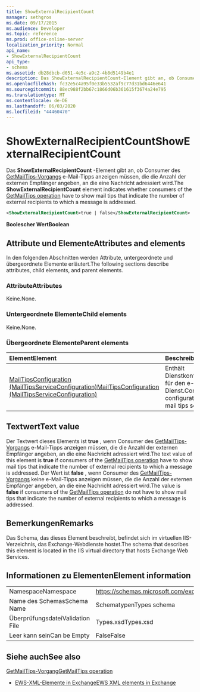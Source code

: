 ```yaml
---
title: ShowExternalRecipientCount
manager: sethgros
ms.date: 09/17/2015
ms.audience: Developer
ms.topic: reference
ms.prod: office-online-server
localization_priority: Normal
api_name:
- ShowExternalRecipientCount
api_type:
- schema
ms.assetid: db28dbcb-d051-4e5c-a9c2-4b8d5149b4e1
description: Das ShowExternalRecipientCount-Element gibt an, ob Consumer des GetMailTips-Vorgangs e-Mail-Tipps anzeigen müssen, die die Anzahl der externen Empfänger angeben, an die eine Nachricht adressiert wird.
ms.openlocfilehash: fc32e5c4a95f0e33b5532af9c77d31bd6446e641
ms.sourcegitcommit: 88ec988f2bb67c1866d06b361615f3674a24e795
ms.translationtype: MT
ms.contentlocale: de-DE
ms.lasthandoff: 06/03/2020
ms.locfileid: "44460470"
---
```

# <a name="showexternalrecipientcount"></a><span data-ttu-id="2b96c-103">ShowExternalRecipientCount</span><span class="sxs-lookup"><span data-stu-id="2b96c-103">ShowExternalRecipientCount</span></span>

<span data-ttu-id="2b96c-104">Das **ShowExternalRecipientCount** -Element gibt an, ob Consumer des [GetMailTips-Vorgangs](getmailtips-operation.md) e-Mail-Tipps anzeigen müssen, die die Anzahl der externen Empfänger angeben, an die eine Nachricht adressiert wird.</span><span class="sxs-lookup"><span data-stu-id="2b96c-104">The **ShowExternalRecipientCount** element indicates whether consumers of the [GetMailTips operation](getmailtips-operation.md) have to show mail tips that indicate the number of external recipients to which a message is addressed.</span></span> 
  
```XML
<ShowExternalRecipientCount>true | false</ShowExternalRecipientCount>
```

 <span data-ttu-id="2b96c-105">**Boolescher Wert**</span><span class="sxs-lookup"><span data-stu-id="2b96c-105">**Boolean**</span></span>
## <a name="attributes-and-elements"></a><span data-ttu-id="2b96c-106">Attribute und Elemente</span><span class="sxs-lookup"><span data-stu-id="2b96c-106">Attributes and elements</span></span>

<span data-ttu-id="2b96c-107">In den folgenden Abschnitten werden Attribute, untergeordnete und übergeordnete Elemente erläutert.</span><span class="sxs-lookup"><span data-stu-id="2b96c-107">The following sections describe attributes, child elements, and parent elements.</span></span>
  
### <a name="attributes"></a><span data-ttu-id="2b96c-108">Attribute</span><span class="sxs-lookup"><span data-stu-id="2b96c-108">Attributes</span></span>

<span data-ttu-id="2b96c-109">Keine.</span><span class="sxs-lookup"><span data-stu-id="2b96c-109">None.</span></span>
  
### <a name="child-elements"></a><span data-ttu-id="2b96c-110">Untergeordnete Elemente</span><span class="sxs-lookup"><span data-stu-id="2b96c-110">Child elements</span></span>

<span data-ttu-id="2b96c-111">Keine.</span><span class="sxs-lookup"><span data-stu-id="2b96c-111">None.</span></span>
  
### <a name="parent-elements"></a><span data-ttu-id="2b96c-112">Übergeordnete Elemente</span><span class="sxs-lookup"><span data-stu-id="2b96c-112">Parent elements</span></span>

|<span data-ttu-id="2b96c-113">**Element**</span><span class="sxs-lookup"><span data-stu-id="2b96c-113">**Element**</span></span>|<span data-ttu-id="2b96c-114">**Beschreibung**</span><span class="sxs-lookup"><span data-stu-id="2b96c-114">**Description**</span></span>|
|:-----|:-----|
|[<span data-ttu-id="2b96c-115">MailTipsConfiguration (MailTipsServiceConfiguration)</span><span class="sxs-lookup"><span data-stu-id="2b96c-115">MailTipsConfiguration (MailTipsServiceConfiguration)</span></span>](mailtipsconfiguration-mailtipsserviceconfiguration.md) <br/> |<span data-ttu-id="2b96c-116">Enthält Dienstkonfigurationsinformationen für den e-Mail-Spitzen Dienst.</span><span class="sxs-lookup"><span data-stu-id="2b96c-116">Contains service configuration information for the mail tips service.</span></span>  <br/> |
   
## <a name="text-value"></a><span data-ttu-id="2b96c-117">Textwert</span><span class="sxs-lookup"><span data-stu-id="2b96c-117">Text value</span></span>

<span data-ttu-id="2b96c-118">Der Textwert dieses Elements ist **true** , wenn Consumer des [GetMailTips-Vorgangs](getmailtips-operation.md) e-Mail-Tipps anzeigen müssen, die die Anzahl der externen Empfänger angeben, an die eine Nachricht adressiert wird.</span><span class="sxs-lookup"><span data-stu-id="2b96c-118">The text value of this element is **true** if consumers of the [GetMailTips operation](getmailtips-operation.md) have to show mail tips that indicate the number of external recipients to which a message is addressed.</span></span> <span data-ttu-id="2b96c-119">Der Wert ist **false** , wenn Consumer des [GetMailTips-Vorgangs](getmailtips-operation.md) keine e-Mail-Tipps anzeigen müssen, die die Anzahl der externen Empfänger angeben, an die eine Nachricht adressiert wird.</span><span class="sxs-lookup"><span data-stu-id="2b96c-119">The value is **false** if consumers of the [GetMailTips operation](getmailtips-operation.md) do not have to show mail tips that indicate the number of external recipients to which a message is addressed.</span></span> 
  
## <a name="remarks"></a><span data-ttu-id="2b96c-120">Bemerkungen</span><span class="sxs-lookup"><span data-stu-id="2b96c-120">Remarks</span></span>

<span data-ttu-id="2b96c-121">Das Schema, das dieses Element beschreibt, befindet sich im virtuellen IIS-Verzeichnis, das Exchange-Webdienste hostet.</span><span class="sxs-lookup"><span data-stu-id="2b96c-121">The schema that describes this element is located in the IIS virtual directory that hosts Exchange Web Services.</span></span>
  
## <a name="element-information"></a><span data-ttu-id="2b96c-122">Informationen zu Elementen</span><span class="sxs-lookup"><span data-stu-id="2b96c-122">Element information</span></span>

|||
|:-----|:-----|
|<span data-ttu-id="2b96c-123">Namespace</span><span class="sxs-lookup"><span data-stu-id="2b96c-123">Namespace</span></span>  <br/> |https://schemas.microsoft.com/exchange/services/2006/types  <br/> |
|<span data-ttu-id="2b96c-124">Name des Schemas</span><span class="sxs-lookup"><span data-stu-id="2b96c-124">Schema Name</span></span>  <br/> |<span data-ttu-id="2b96c-125">Schematypen</span><span class="sxs-lookup"><span data-stu-id="2b96c-125">Types schema</span></span>  <br/> |
|<span data-ttu-id="2b96c-126">Überprüfungsdatei</span><span class="sxs-lookup"><span data-stu-id="2b96c-126">Validation File</span></span>  <br/> |<span data-ttu-id="2b96c-127">Types.xsd</span><span class="sxs-lookup"><span data-stu-id="2b96c-127">Types.xsd</span></span>  <br/> |
|<span data-ttu-id="2b96c-128">Leer kann sein</span><span class="sxs-lookup"><span data-stu-id="2b96c-128">Can be Empty</span></span>  <br/> |<span data-ttu-id="2b96c-129">False</span><span class="sxs-lookup"><span data-stu-id="2b96c-129">False</span></span>  <br/> |
   
## <a name="see-also"></a><span data-ttu-id="2b96c-130">Siehe auch</span><span class="sxs-lookup"><span data-stu-id="2b96c-130">See also</span></span>



[<span data-ttu-id="2b96c-131">GetMailTips-Vorgang</span><span class="sxs-lookup"><span data-stu-id="2b96c-131">GetMailTips operation</span></span>](getmailtips-operation.md)


- [<span data-ttu-id="2b96c-132">EWS-XML-Elemente in Exchange</span><span class="sxs-lookup"><span data-stu-id="2b96c-132">EWS XML elements in Exchange</span></span>](ews-xml-elements-in-exchange.md)

